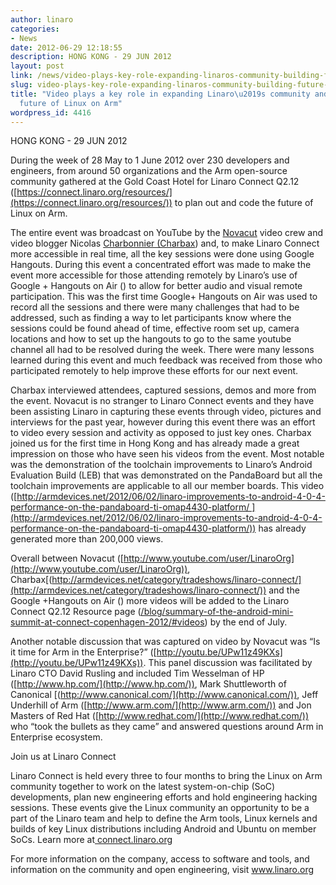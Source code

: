 ```yaml
---
author: linaro
categories:
- News
date: 2012-06-29 12:18:55
description: HONG KONG - 29 JUN 2012
layout: post
link: /news/video-plays-key-role-expanding-linaros-community-building-future-linux-arm/
slug: video-plays-key-role-expanding-linaros-community-building-future-linux-arm
title: "Video plays a key role in expanding Linaro\u2019s community and building the
  future of Linux on Arm"
wordpress_id: 4416
---
```


HONG KONG - 29 JUN 2012

During the week of 28 May to 1 June 2012 over 230 developers and engineers, from around 50 organizations and the Arm open-source community gathered at the Gold Coast Hotel for Linaro Connect Q2.12 ([https://connect.linaro.org/resources/](https://connect.linaro.org/resources/)) to plan out and code the future of Linux on Arm.

The entire event was broadcast on YouTube by the [Novacut](https://launchpad.net/novacut) video crew and video blogger Nicolas [Charbonnier (Charbax](http://armdevices.net/category/tradeshows/linaro-connect/)) and, to make Linaro Connect more accessible in real time, all the key sessions were done using Google Hangouts. During this event a concentrated effort was made to make the event more accessible for those attending remotely by Linaro’s use of Google + Hangouts on Air () to allow for better audio and visual remote participation. This was the first time Google+ Hangouts on Air was used to record all the sessions and there were many challenges that had to be addressed, such as finding a way to let participants know where the sessions could be found ahead of time, effective room set up, camera locations and how to set up the hangouts to go to the same youtube channel all had to be resolved during the week. There were many lessons learned during this event and much feedback was received from those who participated remotely to help improve these efforts for our next event.

Charbax interviewed attendees, captured sessions, demos and more from the event. Novacut is no stranger to Linaro Connect events and they have been assisting Linaro in capturing these events through video, pictures and interviews for the past year, however during this event there was an effort to video every session and activity as opposed to just key ones. Charbax joined us for the first time in Hong Kong and has already made a great impression on those who have seen his videos from the event. Most notable was the demonstration of the toolchain improvements to Linaro’s Android Evaluation Build (LEB) that was demonstrated on the PandaBoard but all the toolchain improvements are applicable to all our member boards. This video ([http://armdevices.net/2012/06/02/linaro-improvements-to-android-4-0-4-performance-on-the-pandaboard-ti-omap4430-platform/ ](http://armdevices.net/2012/06/02/linaro-improvements-to-android-4-0-4-performance-on-the-pandaboard-ti-omap4430-platform/)) has already generated more than 200,000 views.

Overall between Novacut ([http://www.youtube.com/user/LinaroOrg](http://www.youtube.com/user/LinaroOrg)), Charbax[(http://armdevices.net/category/tradeshows/linaro-connect/](http://armdevices.net/category/tradeshows/linaro-connect/)) and the Google +Hangouts on Air ([]()) more videos will be added to the Linaro Connect Q2.12 Resource page ([/blog/summary-of-the-android-mini-summit-at-connect-copenhagen-2012/#videos](/blog/summary-of-the-android-mini-summit-at-connect-copenhagen-2012/#videos)) by the end of July.

Another notable discussion that was captured on video by Novacut was “Is it time for Arm in the Enterprise?” ([http://youtu.be/UPw11z49KXs](http://youtu.be/UPw11z49KXs)). This panel discussion was facilitated by Linaro CTO David Rusling and included Tim Wesselman of HP ([http://www.hp.com/](http://www.hp.com/)), Mark Shuttleworth of Canonical [(http://www.canonical.com/](http://www.canonical.com/)), Jeff Underhill of Arm ([http://www.arm.com/](http://www.arm.com/)) and Jon Masters of Red Hat ([http://www.redhat.com/](http://www.redhat.com/)) who “took the bullets as they came” and answered questions around Arm in Enterprise ecosystem.

Join us at Linaro Connect

Linaro Connect is held every three to four months to bring the Linux on Arm community together to work on the latest system-on-chip (SoC) developments, plan new engineering efforts and hold engineering hacking sessions. These events give the Linux community an opportunity to be a part of the Linaro team and help to define the Arm tools, Linux kernels and builds of key Linux distributions including Android and Ubuntu on member SoCs. Learn more at[ connect.linaro.org](https://connect.linaro.org/)

For more information on the company, access to software and tools, and information on the community and open engineering, visit www.linaro.org